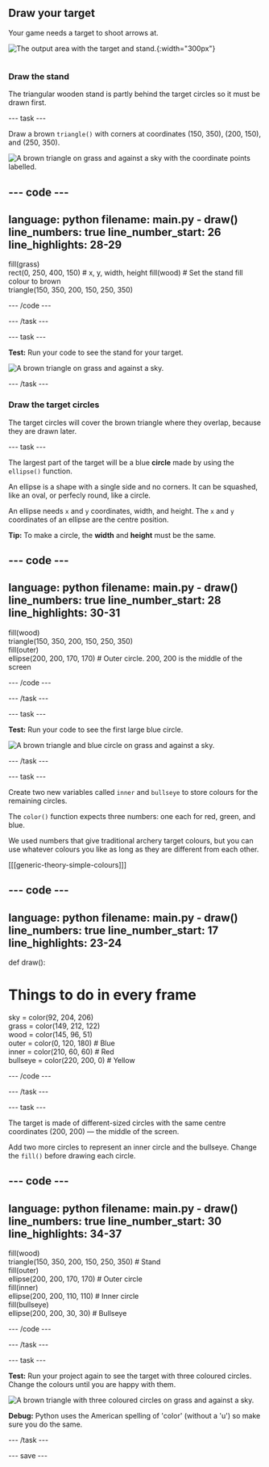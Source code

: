 ## Draw your target

<div style="display: flex; flex-wrap: wrap">
<div style="flex-basis: 200px; flex-grow: 1; margin-right: 15px;">
Your game needs a target to shoot arrows at.
</div>
<div>

![The output area with the target and stand.](images/three-circles.png){:width="300px"}

</div>
</div>

### Draw the stand

The triangular wooden stand is partly behind the target circles so it must be drawn first. 

--- task ---

Draw a brown `triangle()` with corners at coordinates (150, 350), (200, 150), and (250, 350).

![A brown triangle on grass and against a sky with the coordinate points labelled.](images/stand_coords.png)

--- code ---
---
language: python
filename: main.py - draw()
line_numbers: true
line_number_start: 26
line_highlights: 28-29
---
  fill(grass)   
  rect(0, 250, 400, 150) # x, y, width, height
  fill(wood) # Set the stand fill colour to brown     
  triangle(150, 350, 200, 150, 250, 350)

--- /code ---

--- /task ---

--- task ---

**Test:** Run your code to see the stand for your target. 

![A brown triangle on grass and against a sky.](images/target-stand.png)

--- /task ---

### Draw the target circles

The target circles will cover the brown triangle where they overlap, because they are drawn later. 

--- task ---

The largest part of the target will be a blue **circle** made by using the `ellipse()` function.

An ellipse is a shape with a single side and no corners. It can be squashed, like an oval, or perfecly round, like a circle. 

An ellipse needs `x` and `y` coordinates, width, and height. The `x` and `y` coordinates of an ellipse are the centre position. 

**Tip:** To make a circle, the **width** and **height** must be the same. 

--- code ---
---
language: python
filename: main.py - draw()
line_numbers: true
line_number_start: 28
line_highlights: 30-31
---

  fill(wood)   
  triangle(150, 350, 200, 150, 250, 350)   
  fill(outer)    
  ellipse(200, 200, 170, 170) # Outer circle. 200, 200 is the middle of the screen
  
--- /code ---

--- /task ---

--- task ---

**Test:** Run your code to see the first large blue circle.

![A brown triangle and blue circle on grass and against a sky.](images/blue-circle.png)

--- /task ---

--- task ---

Create two new variables called `inner` and `bullseye` to store colours for the remaining circles. 

The `color()` function expects three numbers: one each for red, green, and blue.

We used numbers that give traditional archery target colours, but you can use whatever colours you like as long as they are different from each other.

[[[generic-theory-simple-colours]]]

--- code ---
---
language: python
filename: main.py - draw()
line_numbers: true
line_number_start: 17
line_highlights: 23-24
---
def draw():   
  # Things to do in every frame
  sky = color(92, 204, 206)   
  grass = color(149, 212, 122)   
  wood = color(145, 96, 51)   
  outer = color(0, 120, 180) # Blue    
  inner = color(210, 60, 60) # Red    
  bullseye = color(220, 200, 0) # Yellow    

--- /code ---

--- /task ---

--- task ---

The target is made of different-sized circles with the same centre coordinates (200, 200) — the middle of the screen. 

Add two more circles to represent an inner circle and the bullseye. Change the `fill()` before drawing each circle. 

--- code ---
---
language: python
filename: main.py - draw()
line_numbers: true
line_number_start: 30
line_highlights: 34-37
---
  fill(wood)    
  triangle(150, 350, 200, 150, 250, 350) # Stand    
  fill(outer)   
  ellipse(200, 200, 170, 170) # Outer circle   
  fill(inner)   
  ellipse(200, 200, 110, 110) # Inner circle   
  fill(bullseye)   
  ellipse(200, 200, 30, 30) # Bullseye   
  
--- /code ---

--- /task ---

--- task ---

**Test:** Run your project again to see the target with three coloured circles. Change the colours until you are happy with them.

![A brown triangle with three coloured circles on grass and against a sky.](images/three-circles.png)

**Debug:** Python uses the American spelling of 'color' (without a 'u') so make sure you do the same.

--- /task ---

--- save ---

